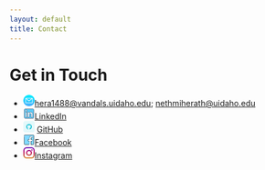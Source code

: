 ```yaml
---
layout: default
title: Contact
---
```


# Get in Touch

- <img src="assets/email.png" alt="Profile" style="width: 20px;" />hera1488@vandals.uidaho.edu; nethmiherath@uidaho.edu
- <img src="assets/linkedin.png" alt="Profile" style="width: 20px;" />[LinkedIn](https://linkedin.com/in/nethmih)
- <img src="assets/github.png" alt="Profile" style="width: 20px;" /> [GitHub](https://github.com/nethmiherath )
- <img src="assets/facebook.png" alt="Profile" style="width: 20px;" />[Facebook](https://www.facebook.com/nethmi.herath.9674?mibextid=wwXIfr&mibextid=wwXIfr)
- <img src="assets/instagram.png" alt="Profile" style="width: 20px;" />[Instagram](https://www.instagram.com/nethmichanikaigsh=YTcxMm9yZXpueDBp&utm_source=qr)
